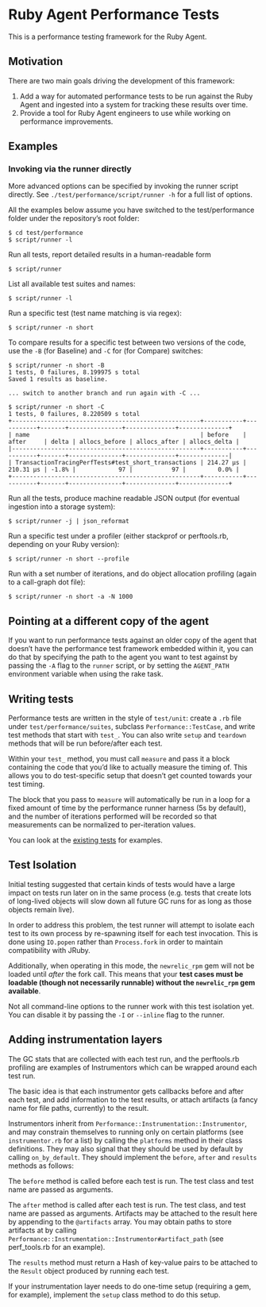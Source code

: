 # Ruby Agent Performance Tests

This is a performance testing framework for the Ruby Agent.

## Motivation

There are two main goals driving the development of this framework:

1.  Add a way for automated performance tests to be run against the Ruby Agent and ingested into a system for tracking these results over time.
2.  Provide a tool for Ruby Agent engineers to use while working on performance improvements.

## Examples

### Invoking via the runner directly

More advanced options can be specified by invoking the runner script directly. See `./test/performance/script/runner -h` for a full list of options.

All the examples below assume you have switched to the test/performance folder under the repository’s root folder:

    $ cd test/performance
    $ script/runner -l

Run all tests, report detailed results in a human-readable form

    $ script/runner

List all available test suites and names:

    $ script/runner -l

Run a specific test (test name matching is via regex):

    $ script/runner -n short

To compare results for a specific test between two versions of the code, use the `-B` (for Baseline) and `-C` for (for Compare) switches:

    $ script/runner -n short -B
    1 tests, 0 failures, 8.199975 s total
    Saved 1 results as baseline.

    ... switch to another branch and run again with -C ...

    $ script/runner -n short -C
    1 tests, 0 failures, 8.220509 s total
    +-----------------------------------------------------+-----------+-----------+-------+---------------+--------------+--------------+
    | name                                                | before    | after     | delta | allocs_before | allocs_after | allocs_delta |
    |-----------------------------------------------------+-----------+-----------+-------+---------------+--------------+--------------|
    | TransactionTracingPerfTests#test_short_transactions | 214.27 µs | 210.31 µs | -1.8% |            97 |           97 |         0.0% |
    +-----------------------------------------------------+-----------+-----------+-------+---------------+--------------+--------------+

Run all the tests, produce machine readable JSON output (for eventual ingestion into a storage system):

    $ script/runner -j | json_reformat

Run a specific test under a profiler (either stackprof or perftools.rb, depending on your Ruby version):

    $ script/runner -n short --profile

Run with a set number of iterations, and do object allocation profiling (again to a call-graph dot file):

    $ script/runner -n short -a -N 1000

## Pointing at a different copy of the agent

If you want to run performance tests against an older copy of the agent that doesn’t have the performance test framework embedded within it, you can do that by specifying the path to the agent you want to test against by passing the `-A` flag to the `runner` script, or by setting the `AGENT_PATH` environment variable when using the rake task.

## Writing tests

Performance tests are written in the style of `test/unit`: create a `.rb` file under `test/performance/suites`, subclass `Performance::TestCase`, and write test methods that start with `test_`. You can also write `setup` and `teardown` methods that will be run before/after each test.

Within your `test_` method, you must call `measure` and pass it a block containing the code that you’d like to actually measure the timing of. This allows you to do test-specific setup that doesn’t get counted towards your test timing.

The block that you pass to `measure` will automatically be run in a loop for a fixed amount of time by the performance runner harness (5s by default), and the number of iterations performed will be recorded so that measurements can be normalized to per-iteration values.

You can look at the [existing tests](suites) for examples.

## Test Isolation

Initial testing suggested that certain kinds of tests would have a large impact on tests run later on in the same process (e.g. tests that create lots of long-lived objects will slow down all future GC runs for as long as those objects remain live).

In order to address this problem, the test runner will attempt to isolate each test to its own process by re-spawning itself for each test invocation. This is done using `IO.popen` rather than `Process.fork` in order to maintain compatibility with JRuby.

Additionally, when operating in this mode, the `newrelic_rpm` gem will not be loaded until _after_ the fork call. This means that your **test cases must be loadable (though not necessarily runnable) without the `newrelic_rpm` gem available**.

Not all command-line options to the runner work with this test isolation yet. You can disable it by passing the `-I` or `--inline` flag to the runner.

## Adding instrumentation layers

The GC stats that are collected with each test run, and the perftools.rb profiling are examples of Instrumentors which can be wrapped around each test run.

The basic idea is that each instrumentor gets callbacks before and after each test, and add information to the test results, or attach artifacts (a fancy name for file paths, currently) to the result.

Instrumentors inherit from `Performance::Instrumentation::Instrumentor`, and may constrain themselves to running only on certain platforms (see `instrumentor.rb` for a list) by calling the `platforms` method in their class definitions. They may also signal that they should be used by default by calling `on_by_default`. They should implement the `before`, `after` and `results` methods as follows:

The `before` method is called before each test is run. The test class and test name are passed as arguments.

The `after` method is called after each test is run. The test class, and test name are passed as arguments. Artifacts may be attached to the result here by appending to the `@artifacts` array. You may obtain paths to store artifacts at by calling `Performance::Instrumentation::Instrumentor#artifact_path` (see perf_tools.rb for an example).

The `results` method must return a Hash of key-value pairs to be attached to the `Result` object produced by running each test.

If your instrumentation layer needs to do one-time setup (requiring a gem, for example), implement the `setup` class method to do this setup.
